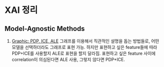 # XAI 정리

## Model-Agnostic Methods
1) [Graphic: PDP, ICE, ALE](https://github.com/yooonjiwon/XAI/blob/main/3%EC%A3%BC%EC%B0%A8_PDP_ICE_ALE_%EC%9C%A4%EC%A7%80%EC%9B%90.pdf)
 그래프를 이용해서 직관적인 설명을 돕는 방법들로, 어떤 모델을 선택하더라도 그래프로 표현 가능.
하지만 표현하고 싶은 feature들에 따라 PDP+ICE를 사용할지 ALE로 표현을 할지 달라짐.
표현하고 싶은 feature 사이에 correlation이 의심된다면 ALE 사용, 그렇지 않다면 PDP+ICE.

